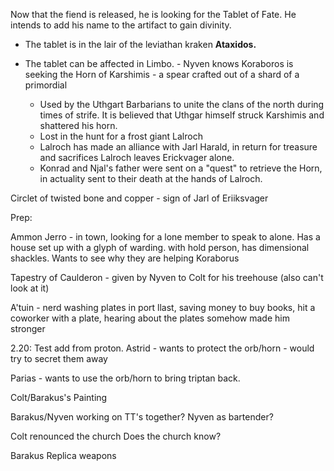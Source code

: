 Now that the fiend is released, he is looking for the Tablet of Fate. He intends to add his name to the artifact to gain divinity.

- The tablet is in the lair of the leviathan kraken **Ataxidos.**
- The tablet can be affected in Limbo. - Nyven knows Koraboros is seeking the Horn of Karshimis - a spear crafted out of a shard of a primordial
    
    - Used by the Uthgart Barbarians to unite the clans of the north during times of strife. It is believed that Uthgar himself struck Karshimis and shattered his horn.
    - Lost in the hunt for a frost giant Lalroch
    - Lalroch has made an alliance with Jarl Harald, in return for treasure and sacrifices Lalroch leaves Erickvager alone.
    - Konrad and Njal's father were sent on a "quest" to retrieve the Horn, in actuality sent to their death at the hands of Lalroch.

Circlet of twisted bone and copper - sign of Jarl of Eriiksvager

Prep:

Ammon Jerro - in town, looking for a lone member to speak to alone. Has a house set up with a glyph of warding. with hold person, has dimensional shackles. Wants to see why they are helping Koraborus

Tapestry of Caulderon - given by Nyven to Colt for his treehouse (also can't look at it)

A'tuin - nerd washing plates in port llast, saving money to buy books, 
hit a coworker with a plate, hearing about the plates somehow made him stronger


2.20: Test add from proton.
Astrid - wants to protect the orb/horn - would try to secret them away

Parias - wants to use the orb/horn to bring triptan back.

Colt/Barakus's Painting

Barakus/Nyven working on TT's together? Nyven as bartender?

Colt renounced the church
Does the church know?

Barakus Replica weapons

